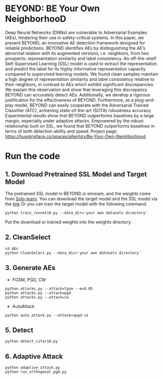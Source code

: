 # BEYOND: BE Your Own NeighborhooD

Deep Neural Networks (DNNs) are vulnerable to Adversarial Examples (AEs), hindering their use in safety-critical systems. In this paper, we present BEYOND, an innovative AE detection framework designed for reliable predictions. BEYOND identifies AEs by distinguishing the AE’s abnormal relation with its augmented versions, i.e. neighbors, from two prospects: representation similarity and label consistency. An off-the-shelf Self-Supervised Learning (SSL) model is used to extract the representation and predict the label for its highly informative representation capacity compared to supervised learning models. We found clean samples maintain a high degree of representation similarity and label consistency relative to their neighbors, in contrast to AEs which exhibit significant discrepancies. We explain this observation and show that leveraging this discrepancy BEYOND can accurately detect AEs. Additionally, we develop a rigorous justification for the effectiveness of BEYOND. Furthermore, as a plug-and-play model, BEYOND can easily cooperate with the Adversarial Trained Classifier (ATC), achieving state-of-the-art (SOTA) robustness accuracy. Experimental results show that BEYOND outperforms baselines by a large margin, especially under adaptive attacks. Empowered by the robust relationship built on SSL, we found that BEYOND outperforms baselines in terms of both detection ability and speed. Project page: https://huggingface.co/spaces/allenhzy/Be-Your-Own-Neighborhood.

# Run the code

## 1. Download Pretrained SSL Model and Target Model

The pretrained SSL model in BEYOND is simsiam, and the weights come from [Solo-learn](https://github.com/vturrisi/solo-learn).
You can download the target model and the SSL model via the [link](https://drive.google.com/drive/folders/1ieEdd7hOj2CIl1FQfu4-3RGZmEj-mesi?usp=sharing)
Or you can train the target model with the following command:

```
python train_resnet18.py --data_dir='your own datasets directory'
```

Put the download or trained weights into the weights directory

## 2. CleanSelect

````
cd AEs
python CleanSelect.py --data_dir='your own datasets directory'
````

## 3. Generate AEs

* FGSM, PGD, CW
```
python attacks.py --attack=fgsm --e=0.05
python attacks.py --attack=pgd
python attacks.py --attack=cw
```

* AutoAttack
```
python auto_attack.py --attack=apgd-ce
```

## 5. Detect

```
python detect_cifar10.py
```

## 6. Adaptive Attack

```
python adaptive_attack.py
python run_orthogonal_pgd.py
```
